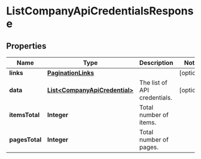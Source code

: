 

# ListCompanyApiCredentialsResponse


## Properties

| Name | Type | Description | Notes |
|------------ | ------------- | ------------- | -------------|
|**links** | [**PaginationLinks**](PaginationLinks.md) |  |  [optional] |
|**data** | [**List&lt;CompanyApiCredential&gt;**](CompanyApiCredential.md) | The list of API credentials. |  [optional] |
|**itemsTotal** | **Integer** | Total number of items. |  |
|**pagesTotal** | **Integer** | Total number of pages. |  |



